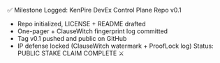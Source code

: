 ✅ Milestone Logged: KenPire DevEx Control Plane Repo v0.1
- Repo initialized, LICENSE + README drafted
- One-pager + ClauseWitch fingerprint log committed
- Tag v0.1 pushed and public on GitHub
- IP defense locked (ClauseWitch watermark + ProofLock log)
Status: PUBLIC STAKE CLAIM COMPLETE ⚔️
